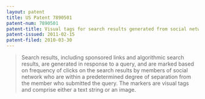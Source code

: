 ```yaml
---
layout: patent
title: US Patent 7890501
patent-num: 7890501
patent-title: Visual tags for search results generated from social network information
patent-issued: 2011-02-15
patent-filed: 2010-03-30
---
```


> Search results, including sponsored links and algorithmic search
> results, are generated in response to a query, and are marked based on
> frequency of clicks on the search results by members of social network
> who are within a predetermined degree of separation from the member
> who submitted the query. The markers are visual tags and comprise
> either a text string or an image.


